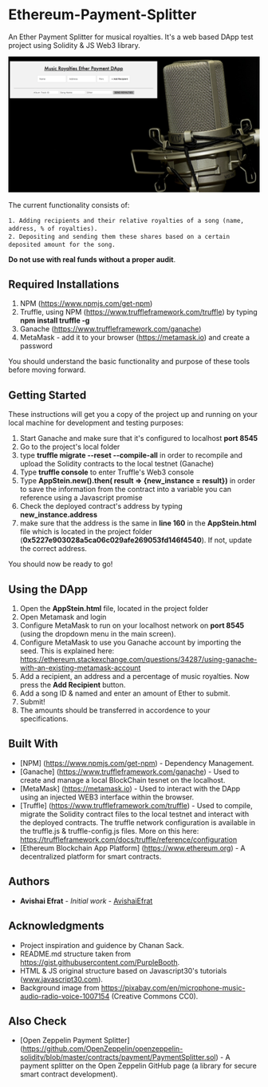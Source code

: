 # Ethereum-Payment-Splitter

An Ether Payment Splitter for musical royalties. It's a web based DApp test project using Solidity & JS Web3 library. 

![](/AppSteinScreenShot.png)

The current functionality consists of:
```
1. Adding recipients and their relative royalties of a song (name, address, % of royalties).
2. Depositing and sending them these shares based on a certain deposited amount for the song.
```
**Do not use with real funds without a proper audit**.

## Required Installations
1. NPM (https://www.npmjs.com/get-npm)
2. Truffle, using NPM (https://www.truffleframework.com/truffle) by typing **npm install truffle -g**
3. Ganache (https://www.truffleframework.com/ganache)
4. MetaMask - add it to your browser (https://metamask.io) and create a password

You should understand the basic functionality and purpose of these tools before moving forward.

## Getting Started 
These instructions will get you a copy of the project up and running on your local machine for development and testing purposes:

1. Start Ganache and make sure that it's configured to localhost **port 8545**
2. Go to the project's local folder
3. type **truffle migrate --reset --compile-all** in order to recompile and upload the Solidity contracts to the local testnet (Ganache)
4. Type **truffle console** to enter Truffle's Web3 console
5. Type **AppStein.new().then( result => {new_instance = result})** in order to save the information from the contract into a variable you can reference using a Javascript promise
6. Check the deployed contract's address by typing **new_instance.address**
7. make sure that the address is the same in **line 160** in the **AppStein.html** file which is located in the project folder (**0x5227e903028a5ca06c029afe269053fd146f4540**). 
   If not, update the correct address.

You should now be ready to go!

## Using the DApp
1. Open the **AppStein.html** file, located in the project folder
2. Open Metamask and login
3. Configure MetaMask to run on your localhost network on **port 8545** (using the dropdown menu in the main screen).
4. Configure MetaMask to use you Ganache account by importing the seed.
   This is explained here: https://ethereum.stackexchange.com/questions/34287/using-ganache-with-an-existing-metamask-account
5. Add a recipient, an address and a percentage of music royalties. Now press the **Add Recipient** button.
6. Add a song ID & named and enter an amount of Ether to submit.
7. Submit!
8. The amounts should be transferred in accordence to your specifications.

## Built With
* [NPM] (https://www.npmjs.com/get-npm) - Dependency Management.
* [Ganache] (https://www.truffleframework.com/ganache) - Used to create and manage a local BlockChain tesnet on the localhost.
* [MetaMask] (https://metamask.io) - Used to interact with the DApp using an injected WEB3 interface within the browser.
* [Truffle] (https://www.truffleframework.com/truffle) - Used to compile, migrate the Solidity contract files to the local testnet and interact with the deployed contracts. 
                 The truffle network configuration is available in the truffle.js & truffle-config.js files. More on this here: https://truffleframework.com/docs/truffle/reference/configuration
* [Ethereum Blockchain App Platform] (https://www.ethereum.org) - A decentralized platform for smart contracts.          
## Authors
* **Avishai Efrat** - *Initial work* - [AvishaiEfrat](https://github.com/AvishaiEfrat)

## Acknowledgments
* Project inspiration and guidence by Chanan Sack. 
* README.md structure taken from https://gist.githubusercontent.com/PurpleBooth.
* HTML & JS original structure based on Javascript30's tutorials (www.javascript30.com).
* Background image from https://pixabay.com/en/microphone-music-audio-radio-voice-1007154 (Creative Commons CC0).

## Also Check
* [Open Zeppelin Payment Splitter] (https://github.com/OpenZeppelin/openzeppelin-solidity/blob/master/contracts/payment/PaymentSplitter.sol) - A payment splitter on the Open Zeppelin GitHub page (a library for secure smart contract development).
